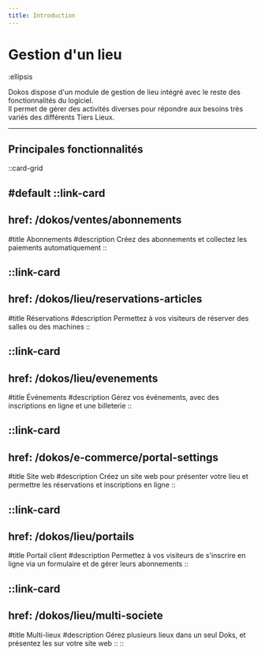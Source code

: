 ```yaml
---
title: Introduction
---
```


# Gestion d'un lieu

:ellipsis

Dokos dispose d'un module de gestion de lieu intégré avec le reste des fonctionnalités du logiciel.  
Il permet de gérer des activités diverses pour répondre aux besoins très variés des différents Tiers Lieux.  

---

## Principales fonctionnalités

::card-grid

#default
  ::link-card
  ---
  href: /dokos/ventes/abonnements
  ---
  #title
  Abonnements
  #description
  Créez des abonnements et collectez les paiements automatiquement
  ::

  ::link-card
  ---
  href: /dokos/lieu/reservations-articles
  ---
  #title
  Réservations
  #description
  Permettez à vos visiteurs de réserver des salles ou des machines
  ::

  ::link-card
  ---
  href: /dokos/lieu/evenements
  ---
  #title
  Événements
  #description
  Gérez vos événements, avec des inscriptions en ligne et une billeterie
  ::

  ::link-card
  ---
  href: /dokos/e-commerce/portal-settings
  ---
  #title
  Site web
  #description
  Créez un site web pour présenter votre lieu et permettre les réservations et inscriptions en ligne
  ::

  ::link-card
  ---
  href: /dokos/lieu/portails
  ---
  #title
  Portail client
  #description
  Permettez à vos visiteurs de s'inscrire en ligne via un formulaire et de gérer leurs abonnements
  ::

  ::link-card
  ---
  href: /dokos/lieu/multi-societe
  ---
  #title
  Multi-lieux
  #description
  Gérez plusieurs lieux dans un seul Doks, et présentez les sur votre site web
  ::
::

